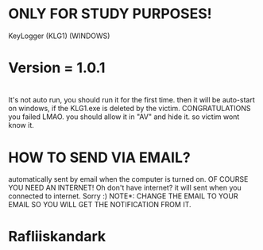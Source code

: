# ONLY FOR STUDY PURPOSES! 
KeyLogger (KLG1) (WINDOWS)
# Version = 1.0.1 
#
It's not auto run, you should run it for the first time. then it will be auto-start on windows, if the KLG1.exe is deleted by the victim. CONGRATULATIONS you failed LMAO.
you should allow it in "AV" and hide it. so victim wont know it.

# HOW TO SEND VIA EMAIL?
automatically sent by email when the computer is turned on. OF COURSE YOU NEED AN INTERNET! Oh don't have internet? it will sent when you connected to internet. Sorry :)
NOTE*: CHANGE THE EMAIL TO YOUR EMAIL SO YOU WILL GET THE NOTIFICATION FROM IT.


# Rafliiskandark
